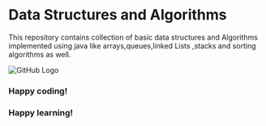 # Data Structures and Algorithms
This repository contains collection of  basic data structures and Algorithms implemented using java like arrays,queues,linked Lists ,stacks and sorting algorithms as well.



![GitHub Logo](https://miro.medium.com/max/5442/1*KpDOKMFAgDWaGTQHL0r70g.png)

### Happy coding!
### Happy learning!


